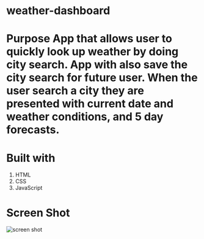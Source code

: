 # weather-dashboard

# Purpose App that allows user to quickly look up weather by doing city search. App with also save the city search for future user. When the user search a city they are presented with current date and weather conditions, and 5 day forecasts.

# Built with
1. HTML
2. CSS
3. JavaScript

# Screen Shot

![screen shot](https://user-images.githubusercontent.com/45189679/126560135-8e1ef3df-ca6e-4084-aff2-a615ed64b433.png)
